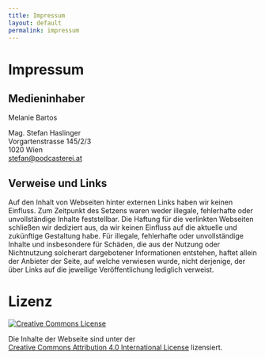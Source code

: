 ```yaml
---
title: Impressum
layout: default
permalink: impressum
---
```


# Impressum

## Medieninhaber 

Melanie Bartos

Mag. Stefan Haslinger<br/>
Vorgartenstrasse 145/2/3<br/>
1020 Wien<br/>
<stefan@podcasterei.at>

## Verweise und Links

Auf den Inhalt von Webseiten hinter externen Links haben wir keinen Einfluss. Zum Zeitpunkt des 
Setzens waren weder illegale, fehlerhafte oder unvollständige Inhalte feststellbar. Die Haftung 
für die verlinkten Webseiten schließen wir dediziert aus, da wir keinen Einfluss auf die aktuelle 
und zukünftige Gestaltung habe. Für illegale, fehlerhafte oder unvollständige Inhalte und 
insbesondere für Schäden, die aus der Nutzung oder Nichtnutzung solcherart dargebotener 
Informationen entstehen, haftet allein der Anbieter der Seite, auf welche verwiesen wurde, 
nicht derjenige, der über Links auf die jeweilige Veröffentlichung lediglich verweist.

# Lizenz

[![Creative Commons License](https://i.creativecommons.org/l/by/4.0/88x31.png)](http://creativecommons.org/licenses/by/4.0/)

Die Inhalte der Webseite sind unter der<br/>
[Creative Commons Attribution 4.0 International License](http://creativecommons.org/licenses/by/4.0/)
lizensiert.

